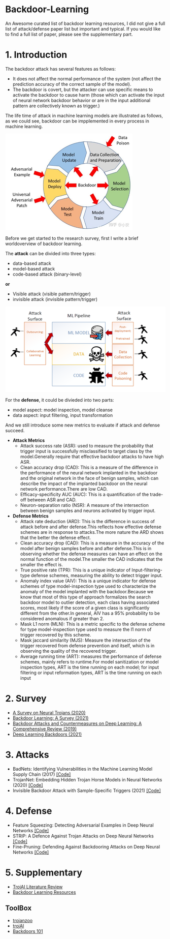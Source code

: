 # Backdoor-Learning
An Awesome curated list of backdoor learning resources, I did not give a full list of attack/defense paper list but important and typical. If you would like to find a full list of paper, please see the supplementary part.

# 1. Introduction

The backdoor attack has several features as follows:
- It does not affect the normal performance of the system (not affect the prediction accuracy of the correct sample of the model).
- The backdoor is covert, but the attacker can use specific means to activate the backdoor to cause harm (those which can activate the input of neural network backdoor behavior or are in the input additional pattern are collectively known as trigger.)

The life time of attack in machine learning models are illustrated as follows, as we could see, backdoor can be impplemented in every process in machine learning.

<img src="2.jpg" width=400></img>

Before we get started to the research survey, first I write a brief worldoverview of backdoor learning.

The **attack** can be divided into three types: 
- data-based attack
- model-based attack
- code-based attack (binary-level)

**or**

- Visible attack (visible pattern/trigger)
- invisible attack (invisible pattern/trigger)

<img src="1.png"></img>

For the **defense**, it could be divieded into two parts:
- model aspect: model inspection, model cleanse
- data aspect: input filtering, input transformation

And we still introduce some new metrics to evaluate if attack and defense succeed.
- **Attack Metrics**
    - Attack success rate (ASR): used to measure the probability that trigger input is successfully misclassified to target class by the model.Generally require that effective backdoor attacks to have high ASR.
    - Clean accuracy drop (CAD): This is a measure of the difference in the performance of the neural network implanted in the backdoor and the original network in the face of benign samples, which can describe the impact of the implanted backdoor on the neural network performance.There are low CAD.
    - Efficacy-specificity AUC (AUC): This is a quantification of the trade-off between ASR and CAD.
    - Neuron-separation ratio (NSR): A measure of the intersection between benign samples and neurons activated by trigger input.
- **Defense Metrics**
    - Attack rate deduction (ARD): This is the difference in success of attack before and after defense.This reflects how effective defense schemes are in response to attacks.The more nature the ARD shows that the better the defense effect.
    - Clean accuracy drop (CAD): This is a measure in the accuracy of the model after benign samples before and after defense.This is in observing whether the defense measures can have an effect on the normal function of the model.The smaller the CAD indicates that the smaller the effect is.
    - True positive rate (TPR): This is a unique indicator of Input-filtering-type defense schemes, measuring the ability to detect trigger input.
    - Anomaly index value (AIV): This is a unique indicator for defense schemes of type model-inspection type used to characterize the anomaly of the model implanted with the backdoor.Because we know that most of this type of approach formalizes the search backdoor model to outlier detection, each class having associated scores, most likely if the score of a given class is significantly different from the other.In general, AIV has a 95% probability to be considered anomalous if greater than 2.
    - Mask L1 norm (MLN): This is a metric specific to the defense scheme for type model-inspection type used to measure the l1 norm of trigger recovered by this scheme.
    - Mask jaccard similarity (MJS): Measure the intersection of the trigger recovered from defense prevention and itself, which is in observing the quality of the recovered trigger.
    - Average running time (ART): measures the performance of defense schemes, mainly refers to runtime.For model sanitization or model inspection types, ART is the time running on each model; for input filtering or input reformation types, ART is the time running on each input

# 2. Survey
- [A Survey on Neural Trojans (2020)](https://ieeexplore.ieee.org/document/9137011)
- [Backdoor Learning: A Survey (2021)](https://arxiv.org/abs/2007.08745)
- [Backdoor Attacks and Countermeasures on Deep Learning: A Comprehensive Review (2019)](https://arxiv.org/abs/2007.10760)
- [Deep Learning Backdoors (2021)](https://arxiv.org/abs/2007.08273)

# 3. Attacks
- BadNets: Identifying Vulnerabilities in the Machine Learning Model Supply Chain (2017) [[Code]](https://github.com/Billy1900/BadNet)
- TrojanNet: Embedding Hidden Trojan Horse Models in Neural Networks (2020) [[Code]](https://github.com/Billy1900/TrojanNet)
- Invisible Backdoor Attack with Sample-Specific Triggers (2021) [[Code]](https://github.com/yuezunli/ISSBA)

# 4. Defense
- Feature Squeezing: Detecting Adversarial Examples in Deep Neural Networks [[Code]](https://github.com/mzweilin/EvadeML-Zoo)
- STRIP: A Defence Against Trojan Attacks on Deep Neural Networks [[Code]](https://github.com/garrisongys/STRIP?utm_source=catalyzex.com)
- Fine-Pruning: Defending Against Backdooring Attacks on Deep Neural Networks [[Code]](https://github.com/kangliucn/Fine-pruning-defense)

# 5. Supplementary
- [TrojAI Literature Review](https://github.com/usnistgov/trojai-literature)
- [Backdoor Learning Resources](https://github.com/THUYimingLi/backdoor-learning-resources)

## ToolBox
- [trojanzoo](https://github.com/ain-soph/trojanzoo)
- [trojAI](https://pages.nist.gov/trojai/docs/about.html)
- [Backdoors 101](https://github.com/ebagdasa/backdoors101)
